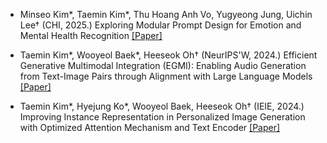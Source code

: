 - Minseo Kim*, Taemin Kim*, Thu Hoang Anh Vo, Yugyeong Jung, Uichin Lee† (CHI, 2025.) Exploring Modular Prompt Design for Emotion and Mental Health Recognition [[Paper]](https://ic.kaist.ac.kr/publications/papers/kim2025prompt.pdf)

- Taemin Kim*, Wooyeol Baek*, Heeseok Oh† (NeurIPS'W, 2024.) Efficient Generative Multimodal Integration (EGMI): Enabling Audio Generation from Text-Image Pairs through Alignment with Large Language Models [[Paper]](https://openreview.net/pdf?id=5fWY2ZlsKj)

- Taemin Kim*, Hyejung Ko*, Wooyeol Baek, Heeseok Oh† (IEIE, 2024.) Improving Instance Representation in Personalized Image Generation with
Optimized Attention Mechanism and Text Encoder [[Paper]](https://www.dbpia.co.kr/journal/articleDetail?nodeId=NODE12036452)


